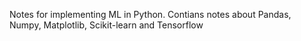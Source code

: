 Notes for implementing ML in Python. Contians notes about Pandas, Numpy, Matplotlib, Scikit-learn and Tensorflow
